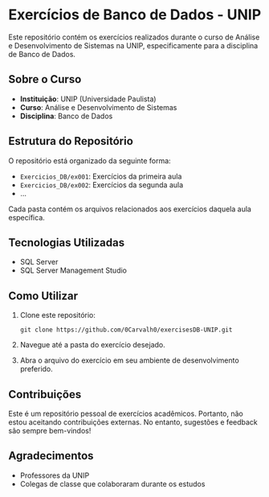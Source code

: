 # Exercícios de Banco de Dados - UNIP

Este repositório contém os exercícios realizados durante o curso de Análise e Desenvolvimento de Sistemas na UNIP, especificamente para a disciplina de Banco de Dados.

## Sobre o Curso

- **Instituição**: UNIP (Universidade Paulista)
- **Curso**: Análise e Desenvolvimento de Sistemas
- **Disciplina**: Banco de Dados

## Estrutura do Repositório

O repositório está organizado da seguinte forma:

- `Exercicios_DB/ex001`: Exercícios da primeira aula
- `Exercicios_DB/ex002`: Exercícios da segunda aula
- ...

Cada pasta contém os arquivos relacionados aos exercícios daquela aula específica.

## Tecnologias Utilizadas

- SQL Server
- SQL Server Management Studio

## Como Utilizar

1. Clone este repositório:
   ```
   git clone https://github.com/0Carvalh0/exercisesDB-UNIP.git
   ```
2. Navegue até a pasta do exercício desejado.

3. Abra o arquivo do exercício em seu ambiente de desenvolvimento preferido.

## Contribuições

Este é um repositório pessoal de exercícios acadêmicos. Portanto, não estou aceitando contribuições externas. No entanto, sugestões e feedback são sempre bem-vindos!

## Agradecimentos

- Professores da UNIP
- Colegas de classe que colaboraram durante os estudos

